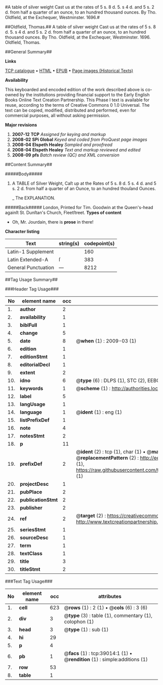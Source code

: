 #A table of silver weight Cast us at the rates of 5 s. 8 d. 5. s 4 d. and 5 s. 2 d. from half a quarter of an ounce, to an hundred thousand ounces. By Tho. Oldfield, at the Exchequer, Westminster. 1696.#

##Oldfield, Thomas.##
A table of silver weight Cast us at the rates of 5 s. 8 d. 5. s 4 d. and 5 s. 2 d. from half a quarter of an ounce, to an hundred thousand ounces. By Tho. Oldfield, at the Exchequer, Westminster. 1696.
Oldfield, Thomas.

##General Summary##

**Links**

[TCP catalogue](http://www.ota.ox.ac.uk/tcp/)  • 
[HTML](http://tei.it.ox.ac.uk/tcp/Texts-HTML/free/A53/A53276.html)  • 
[EPUB](http://tei.it.ox.ac.uk/tcp/Texts-EPUB/free/A53/A53276.epub) • 
[Page images (Historical Texts)](https://data.historicaltexts.jisc.ac.uk/view?pubId=eebo-99834513e&pageId=eebo-99834513e-39014-1)

**Availability**

This keyboarded and encoded edition of the
	       work described above is co-owned by the institutions
	       providing financial support to the Early English Books
	       Online Text Creation Partnership. This Phase I text is
	       available for reuse, according to the terms of Creative
	       Commons 0 1.0 Universal. The text can be copied,
	       modified, distributed and performed, even for
	       commercial purposes, all without asking permission.

**Major revisions**

1. __2007-12__ __TCP__ *Assigned for keying and markup*
1. __2008-02__ __SPi Global__ *Keyed and coded from ProQuest page images*
1. __2008-04__ __Elspeth Healey__ *Sampled and proofread*
1. __2008-04__ __Elspeth Healey__ *Text and markup reviewed and edited*
1. __2008-09__ __pfs__ *Batch review (QC) and XML conversion*

##Content Summary##

#####Body#####

1. A TABLE of Silver Weight, Caſt up at the Rates of 5 s. 8 d. 5 s. 4 d. and 5 s. 2 d. from half a quarter of an Ounce, to an hundred thouſand Ounces.

    _ The EXPLANATION.

#####Back#####
London, Printed for Tim. Goodwin at the Queen's-head againſt St. Dunſtan's Church, Fleetſtreet.
**Types of content**

  * Oh, Mr. Jourdain, there is **prose** in there!

**Character listing**


|Text|string(s)|codepoint(s)|
|---|---|---|
|Latin-1 Supplement| |160|
|Latin Extended-A|ſ|383|
|General Punctuation|—|8212|

##Tag Usage Summary##

###Header Tag Usage###

|No|element name|occ|attributes|
|---|---|---|---|
|1.|__author__|2||
|2.|__availability__|1||
|3.|__biblFull__|1||
|4.|__change__|5||
|5.|__date__|8| @__when__ (1) : 2009-03 (1)|
|6.|__edition__|1||
|7.|__editionStmt__|1||
|8.|__editorialDecl__|1||
|9.|__extent__|2||
|10.|__idno__|6| @__type__ (6) : DLPS (1), STC (2), EEBO-CITATION (1), PROQUEST (1), VID (1)|
|11.|__keywords__|1| @__scheme__ (1) : http://authorities.loc.gov/ (1)|
|12.|__label__|5||
|13.|__langUsage__|1||
|14.|__language__|1| @__ident__ (1) : eng (1)|
|15.|__listPrefixDef__|1||
|16.|__note__|4||
|17.|__notesStmt__|2||
|18.|__p__|11||
|19.|__prefixDef__|2| @__ident__ (2) : tcp (1), char (1)  •  @__matchPattern__ (2) : ([0-9\-]+):([0-9IVX]+) (1), (.+) (1)  •  @__replacementPattern__ (2) : http://eebo.chadwyck.com/downloadtiff?vid=$1&page=$2 (1), https://raw.githubusercontent.com/textcreationpartnership/Texts/master/tcpchars.xml#$1 (1)|
|20.|__projectDesc__|1||
|21.|__pubPlace__|2||
|22.|__publicationStmt__|2||
|23.|__publisher__|2||
|24.|__ref__|2| @__target__ (2) : https://creativecommons.org/publicdomain/zero/1.0/ (1), http://www.textcreationpartnership.org/docs/. (1)|
|25.|__seriesStmt__|1||
|26.|__sourceDesc__|1||
|27.|__term__|1||
|28.|__textClass__|1||
|29.|__title__|3||
|30.|__titleStmt__|2||


###Text Tag Usage###

|No|element name|occ|attributes|
|---|---|---|---|
|1.|__cell__|623| @__rows__ (1) : 2 (1)  •  @__cols__ (6) : 3 (6)|
|2.|__div__|3| @__type__ (3) : table (1), commentary (1), colophon (1)|
|3.|__head__|3| @__type__ (1) : sub (1)|
|4.|__hi__|29||
|5.|__p__|4||
|6.|__pb__|1| @__facs__ (1) : tcp:39014:1 (1)  •  @__rendition__ (1) : simple:additions (1)|
|7.|__row__|53||
|8.|__table__|1||
